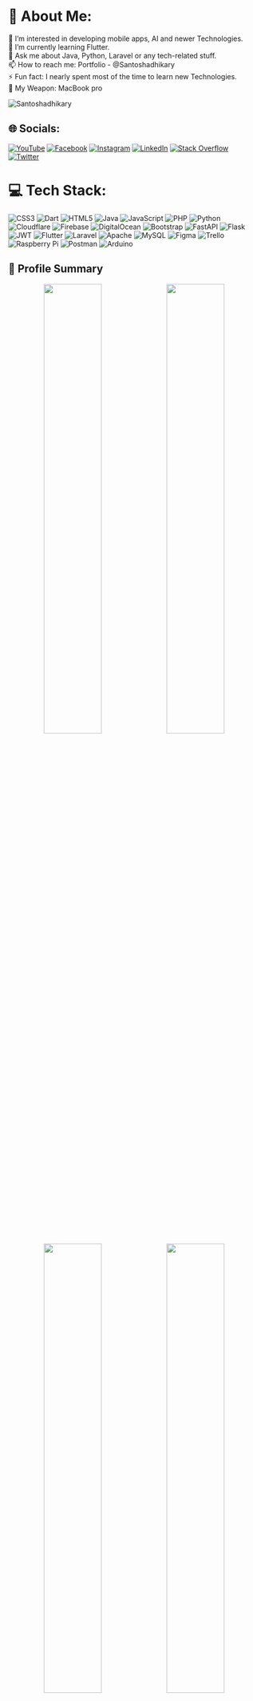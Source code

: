 
# 💫 About Me:
👀 I’m interested in developing mobile apps, AI and newer Technologies.<br>🌱 I’m currently learning Flutter.<br>💬 Ask me about Java, Python, Laravel or any tech-related stuff.<br>📫 How to reach me: Portfolio - @Santoshadhikary<br>⚡ Fun fact: I nearly spent most of the time to learn new Technologies.<br>🔫 My Weapon: MacBook pro
<p align="left"> <img src="https://komarev.com/ghpvc/?username=Santoshadhikary&label=Profile Views&color=orange&style=flat-square" alt="Santoshadhikary" /> </p>

## 🌐 Socials:
[![YouTube](https://img.shields.io/badge/YouTube-%23FF0000.svg?logo=YouTube&logoColor=white)](https://GUBGMHVpwcTsPFvNNVdG5DKtpv6UwksAfzw5aULcGzgG) [![Facebook](https://img.shields.io/badge/Facebook-%231877F2.svg?logo=Facebook&logoColor=white)](https://www.facebook.com/santoos.developer) [![Instagram](https://img.shields.io/badge/Instagram-%23E4405F.svg?logo=Instagram&logoColor=white)](https://instagram.com/santos_adhikari) [![LinkedIn](https://img.shields.io/badge/LinkedIn-%230077B5.svg?logo=linkedin&logoColor=white)](https://www.linkedin.com/in/santoshdhikari/) [![Stack Overflow](https://img.shields.io/badge/-Stackoverflow-FE7A16?logo=stack-overflow&logoColor=white)](https://santoshadhikari) [![Twitter](https://img.shields.io/badge/Twitter-%231DA1F2.svg?logo=Twitter&logoColor=white)](https://twitter.com/santoshadhikari) 

# 💻 Tech Stack:
![CSS3](https://img.shields.io/badge/css3-%231572B6.svg?style=for-the-badge&logo=css3&logoColor=white) ![Dart](https://img.shields.io/badge/dart-%230175C2.svg?style=for-the-badge&logo=dart&logoColor=white) ![HTML5](https://img.shields.io/badge/html5-%23E34F26.svg?style=for-the-badge&logo=html5&logoColor=white) ![Java](https://img.shields.io/badge/java-%23ED8B00.svg?style=for-the-badge&logo=java&logoColor=white) ![JavaScript](https://img.shields.io/badge/javascript-%23323330.svg?style=for-the-badge&logo=javascript&logoColor=%23F7DF1E) ![PHP](https://img.shields.io/badge/php-%23777BB4.svg?style=for-the-badge&logo=php&logoColor=white) ![Python](https://img.shields.io/badge/python-3670A0?style=for-the-badge&logo=python&logoColor=ffdd54) ![Cloudflare](https://img.shields.io/badge/Cloudflare-F38020?style=for-the-badge&logo=Cloudflare&logoColor=white) ![Firebase](https://img.shields.io/badge/firebase-%23039BE5.svg?style=for-the-badge&logo=firebase) ![DigitalOcean](https://img.shields.io/badge/DigitalOcean-%230167ff.svg?style=for-the-badge&logo=digitalOcean&logoColor=white) ![Bootstrap](https://img.shields.io/badge/bootstrap-%23563D7C.svg?style=for-the-badge&logo=bootstrap&logoColor=white) ![FastAPI](https://img.shields.io/badge/FastAPI-005571?style=for-the-badge&logo=fastapi) ![Flask](https://img.shields.io/badge/flask-%23000.svg?style=for-the-badge&logo=flask&logoColor=white) ![JWT](https://img.shields.io/badge/JWT-black?style=for-the-badge&logo=JSON%20web%20tokens) ![Flutter](https://img.shields.io/badge/Flutter-%2302569B.svg?style=for-the-badge&logo=Flutter&logoColor=white) ![Laravel](https://img.shields.io/badge/laravel-%23FF2D20.svg?style=for-the-badge&logo=laravel&logoColor=white) ![Apache](https://img.shields.io/badge/apache-%23D42029.svg?style=for-the-badge&logo=apache&logoColor=white) ![MySQL](https://img.shields.io/badge/mysql-%2300f.svg?style=for-the-badge&logo=mysql&logoColor=white) 	![Figma](https://img.shields.io/badge/figma-%23F24E1E.svg?style=for-the-badge&logo=figma&logoColor=white) ![Trello](https://img.shields.io/badge/Trello-%23026AA7.svg?style=for-the-badge&logo=Trello&logoColor=white) ![Raspberry Pi](https://img.shields.io/badge/-RaspberryPi-C51A4A?style=for-the-badge&logo=Raspberry-Pi) ![Postman](https://img.shields.io/badge/Postman-FF6C37?style=for-the-badge&logo=postman&logoColor=white) ![Arduino](https://img.shields.io/badge/-Arduino-00979D?style=for-the-badge&logo=Arduino&logoColor=white)

## 🪪 Profile Summary
<p align="center">
<img width="48%" src="http://github-profile-summary-cards.vercel.app/api/cards/stats?username=Santoshadhikary&theme=github_dark"/>
<img width="48%" src="http://github-profile-summary-cards.vercel.app/api/cards/productive-time?username=Santoshadhikary&theme=github_dark&utcOffset=8"/>
</p>
<br>
<p align="center">
<img width="48%" src="http://github-profile-summary-cards.vercel.app/api/cards/repos-per-language?username=Santoshadhikary&theme=github_dark"/>
<img width="48%" src="http://github-profile-summary-cards.vercel.app/api/cards/most-commit-language?username=Santoshadhikary&theme=github_dark"/>
</p>
<br>
<img width="100%" src="http://github-profile-summary-cards.vercel.app/api/cards/profile-details?username=Santoshadhikary&theme=github_dark"/>

## 📈 Contribution Graph:
[![Santoshadhikary's github activity graph](https://github-readme-activity-graph.cyclic.app/graph?username=Santoshadhikary&theme=tokyo-night)](https://github.com/codersangam/github-readme-activity-graph)

## 🐍 Contribution Snake:
![Snake animation](https://github.com/Santoshadhikary/Santoshadhikary/blob/output/github-contribution-grid-snake.svg)

---

